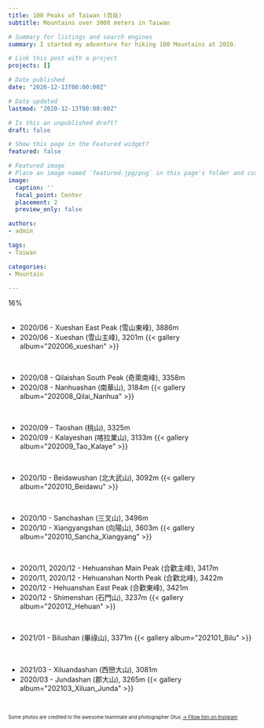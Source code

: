 ```yaml
---
title: 100 Peaks of Taiwan (百岳)
subtitle: Mountains over 3000 meters in Taiwan

# Summary for listings and search engines
summary: I started my adventure for hiking 100 Mountains at 2020.

# Link this post with a project
projects: []

# Date published
date: "2020-12-13T00:00:00Z"

# Date updated
lastmod: "2020-12-13T00:00:00Z"

# Is this an unpublished draft?
draft: false

# Show this page in the Featured widget?
featured: false

# Featured image
# Place an image named `featured.jpg/png` in this page's folder and customize its options here.
image:
  caption: ''
  focal_point: Center
  placement: 2
  preview_only: false

authors:
- admin

tags:
- Taiwan

categories:
- Mountain

---
```


<div class="progress">
  <div class="progress-bar progress-bar-striped progress-bar-animated bg-info" role="progressbar" style="width: 16%" aria-valuenow="10" aria-valuemin="0" aria-valuemax="100">16%</div>
</div>
<br />

* 2020/06 - Xueshan East Peak (雪山東峰), 3886m
* 2020/06 - Xueshan (雪山主峰), 3201m
{{< gallery album="202006_xueshan" >}}
<br />

* 2020/08 - Qilaishan South Peak (奇萊南峰), 3358m
* 2020/08 - Nanhuashan (南華山), 3184m
{{< gallery album="202008_Qilai_Nanhua" >}}
<br />

* 2020/09 - Taoshan (桃山), 3325m
* 2020/09 - Kalayeshan (喀拉業山), 3133m
{{< gallery album="202009_Tao_Kalaye" >}}
<br />

* 2020/10 - Beidawushan (北大武山), 3092m
{{< gallery album="202010_Beidawu" >}}
<br />

* 2020/10 - Sanchashan (三叉山), 3496m
* 2020/10 - Xiangyangshan (向陽山), 3603m
{{< gallery album="202010_Sancha_Xiangyang" >}}
<br />

* 2020/11, 2020/12 - Hehuanshan Main Peak (合歡主峰), 3417m
* 2020/11, 2020/12 - Hehuanshan North Peak (合歡北峰), 3422m
* 2020/12 - Hehuanshan East Peak (合歡東峰), 3421m
* 2020/12 - Shimenshan (石門山), 3237m
{{< gallery album="202012_Hehuan" >}}
<br />

* 2021/01 - Bilushan (畢祿山), 3371m
{{< gallery album="202101_Bilu" >}}
<br />

* 2021/03 - Xiluandashan (西巒大山), 3081m
* 2020/03 - Jundashan (郡大山), 3265m
{{< gallery album="202103_Xiluan_Junda" >}}
<br />

<sub><sup>Some photos are credited to the awesome teammate and photographer Otus [→ Fllow him on Instgram](https://www.instagram.com/otus_0623/)</sup></sub>
